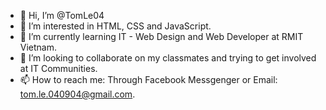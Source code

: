 - 👋 Hi, I’m @TomLe04
- 👀 I’m interested in HTML, CSS and JavaScript.
- 🌱 I’m currently learning IT - Web Design and Web Developer at RMIT Vietnam.
- 💞️ I’m looking to collaborate on my classmates and trying to get involved at IT Communities.
- 📫 How to reach me: Through Facebook Messgenger or Email: tom.le.040904@gmail.com.

<!---
TomLe04/TomLe04 is a ✨ special ✨ repository because its `README.md` (this file) appears on your GitHub profile.
You can click the Preview link to take a look at your changes.
--->
